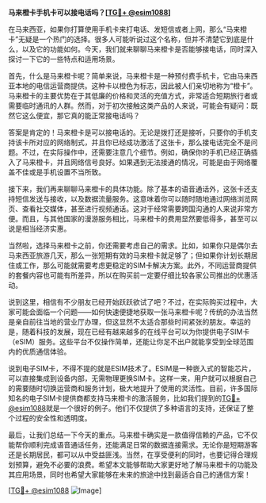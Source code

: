 **马来橙卡手机卡可以接电话吗？[[TG💪+ @esim1088](https://t.me/s/esim1088)]**

在马来西亚，如果你打算使用手机卡来打电话、发短信或者上网，那么“马来橙卡”无疑是一个热门的选择。很多人可能听说过这个名称，但并不清楚它到底是什么，以及它的功能如何。今天，我们就来聊聊马来橙卡是否能够接电话，同时深入探讨一下它的一些特点和适用场景。

首先，什么是马来橙卡呢？简单来说，马来橙卡是一种预付费手机卡，它由马来西亚本地的电信运营商提供。这种卡以橙色为标志，因此被人们亲切地称为“橙卡”。马来橙卡的主要优势在于其低廉的价格和灵活的充值方式，非常适合短期旅行者或需要临时通讯的人群。然而，对于初次接触这类产品的人来说，可能会有疑问：既然它这么便宜，那它真的能正常接电话吗？

答案是肯定的！马来橙卡是可以接电话的。无论是拨打还是接听，只要你的手机支持该卡所对应的网络制式，并且你已经成功激活了这张卡，那么接电话完全不是问题。不过，在实际操作中，还需要注意几个细节。例如，确保你的手机已经正确插入了马来橙卡，并且网络信号良好。如果遇到无法接通的情况，可能是由于网络覆盖不佳或是手机设置不当所致。

接下来，我们再来聊聊马来橙卡的具体功能。除了基本的语音通话外，这张卡还支持短信发送与接收，以及数据流量服务。这意味着你可以随时随地通过网络浏览网页、查看社交媒体，甚至进行视频通话。这对于经常需要跨国沟通的人来说非常方便。而且，与其他国家的漫游服务相比，马来橙卡的费用显然要低得多，甚至可以说是相当经济实惠。

当然啦，选择马来橙卡之前，你还需要考虑自己的需求。比如，如果你只是偶尔去马来西亚旅游几天，那么一张短期有效的马来橙卡就足够了；但如果你计划长期居住或工作，那么可能就需要考虑更稳定的SIM卡解决方案。此外，不同运营商提供的套餐内容也可能有所差异，所以在购买前一定要仔细比较各家公司推出的优惠活动。

说到这里，相信有不少朋友已经开始跃跃欲试了吧？不过，在实际购买过程中，大家可能会面临一个问题——如何快速便捷地获取一张马来橙卡呢？传统的办法当然是亲自前往当地的营业厅办理，但这显然不太适合那些时间紧张的朋友。幸运的是，随着科技的发展，现在已经有越来越多的在线平台可以为你提供电子SIM卡（eSIM）服务。这些平台不仅操作简单，还能让你足不出户就能享受到全球范围内的优质通信体验。

说到电子SIM卡，不得不提的就是ESIM技术了。ESIM是一种嵌入式的智能芯片，可以直接集成到设备内部，无需物理更换SIM卡。这样一来，用户就可以根据自己的需要随时切换运营商和服务计划，极大地提升了使用的灵活性。目前，许多国际知名的电子SIM卡提供商都支持马来橙卡的激活服务，比如我们提到的[TG💪+ @esim1088](https://t.me/s/esim1088)就是一个很好的例子。他们不仅提供了多种语言的支持，还保证了整个过程的安全性和透明度。

最后，让我们总结一下今天的重点。马来橙卡确实是一款值得信赖的产品，它不仅能帮你顺利完成语音通话任务，还能满足日常的数据连接需求。无论你是短期游客还是长期居民，都可以从中受益匪浅。当然，在享受便利的同时，也要记得合理规划预算，避免不必要的浪费。希望本文能够帮助大家更好地了解马来橙卡的功能及其应用场景，同时也希望大家能够在未来的旅途中找到最适合自己的通信方案！

[[TG💪+ @esim1088](https://t.me/s/esim1088) ![Image](https://i.postimg.cc/4NQfJmqS/Snipaste-2025-05-13-00-14-12.png)]